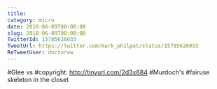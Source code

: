 ```yaml
---
title: 
category: micro
date: 2010-06-09T00:00:00
slug: 2010-06-09T00:00:00
TwitterId: 15785626033
TweetUrl: https://twitter.com/mark_philpot/status/15785626033
ReTweetUser: doctorow
---
```


<i class="fa fa-retweet" aria-hidden="true"></i> #Glee vs #copyright: http://tinyurl.com/2d3x684 #Murdoch's #fairuse skeleton in the closet